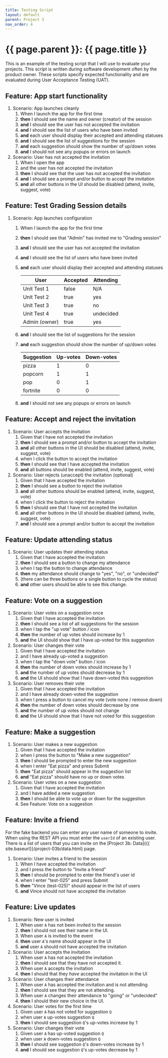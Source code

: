 ```yaml
---
title: Testing Script
layout: default
parent: Project 3
nav_order: 4
---
```


# {{ page.parent }}: {{ page.title }}

This is an example of the testing script that I will use to evaluate your
projects. This script is written during software development often by the
product owner. These scripts specify expected functionality and are evaluated
during User Acceptance Testing (UAT).

## Feature: App start functionality

1. Scenario: App launches cleanly
    1. When I launch the app for the first time
    2. **then** I should see the name and owner (creator) of the session
    3. **and** I should see the user has not accepted the invitation
    4. **and** I should see the list of users who have been invited
    5. **and** each user should display their accepted and attending statuses
    6. **and** I should see the list of suggestions for the session
    7. **and** each suggestion should show the number of up/down votes
    8. **and** I should not see any popups or errors on launch
2. Scenario: User has not accepted the invitation
    1. When I open the app
    2. and the user has not accepted the invitation
    3. **then** I should see that the user has not accepted the invitation
    4. **and** I should see a prompt and/or button to accept the invitation
    5. **and** all other buttons in the UI should be disabled (attend, invite,
       suggest, vote)

## Feature: Test Grading Session details

1. Scenario: App launches configuration
    1. When I launch the app for the first time
    2. **then** I should see that "Admin" has invited me to "Grading session"
    3. **and** I should see the user has not accepted the invitation
    4. **and** I should see the list of users who have been invited
    5. **and** each user should display their accepted and attending statuses

       | User          | Accepted | Attending  |
       | ----------    | -------- | ---------- |
       | Unit Test 1   | false    | N/A        |
       | Unit Test 2   | true     | yes        |
       | Unit Test 3   | true     | no         |
       | Unit Test 4   | true     | undecided  |
       | Admin (owner) | true     | yes        |

    6. **and** I should see the list of suggestions for the session
    7. **and** each suggestion should show the number of up/down votes

        | Suggestion | Up-votes | Down-votes |
        | ---------- | -------- | ---------- |
        | pizza      | 1        | 0          |
        | popcorn    | 1        | 1          |
        | pop        | 0        | 1          |
        | fortnite   | 0        | 0          |

    8. **and** I should not see any popups or errors on launch

## Feature: Accept and reject the invitation

1. Scenario: User accepts the invitation
    1. Given that I have not accepted the invitation
    2. **then** I should see a prompt and/or button to accept the invitation
    3. **and** all other buttons in the UI should be disabled (attend, invite,
       suggest, vote)
    4. when I click the button to accept the invitation
    5. **then** I should see that I have accepted the invitation
    6. **and** all buttons should be enabled (attend, invite, suggest, vote)
2. Scenario: User rejects (unaccept) the invitation (optional)
    1. Given that I have accepted the invitation
    2. **then** I should see a button to reject the invitation
    3. **and** all other buttons should be enabled (attend, invite, suggest,
       vote)
    4. when I click the button to reject the invitation
    5. **then** I should see that I have not accepted the invitation
    6. **and** all other buttons in the UI should be disabled (attend, invite,
       suggest, vote)
    7. **and** I should see a prompt and/or button to accept the invitation

## Feature: Update attending status

1. Scenario: User updates their attending status
    1. Given that I have accepted the invitation
    2. **then** I should see a button to change my attendance
    3. when I tap the button to change attendance
    4. **then** my attendance should change to "yes", "no", or "undecided"
    5. (there can be three buttons or a single button to cycle the status)
    6. **and** other users should be able to see this change.

## Feature: Vote on a suggestion

1. Scenario: User votes on a suggestion once
    1. Given that I have accepted the invitation
    2. **then** I should see a list of all suggestions for the session
    3. when I tap the "up vote" button / icon
    4. **then** the number of up votes should increase by 1
    5. **and** the UI should show that I have up-voted for this suggestion
2. Scenario: User changes their vote
    1. Given that I have accepted the invitation
    2. and I have already up-voted a suggestion
    3. when I tap the "down vote" button / icon
    4. **then** the number of down votes should increase by 1
    5. **and** the number of up votes should decrease by 1
    6. **and** the UI should show that I have down-voted this suggestion
3. Scenario: User removes their vote
    1. Given that I have accepted the invitation
    2. and I have already down-voted the suggestion
    3. when I press a button to cancel my vote (vote none / remove down)
    4. **then** the number of down votes should decrease by one
    5. **and** the number of up votes should not change
    6. **and** the UI should show that I have not voted for this suggestion

## Feature: Make a suggestion

1. Scenario: User makes a new suggestion
    1. Given that I have accepted the invitation
    2. when I press the button to "Make a new suggestion"
    3. **then** I should be prompted to enter the new suggestion
    4. when I enter "Eat pizza" and press Submit
    5. **then** "Eat pizza" should appear in the suggestion list
    6. **and** "Eat pizza" should have no up or down votes
2. Scenario: User votes on a new suggestion
    1. Given that I have accepted the invitation
    2. and I have added a new suggestion
    3. **then** I should be able to vote up or down for the suggestion
    4. See Feature: Vote on a suggestion

## Feature: Invite a friend

For the fake backend you can enter any user name of someone to invite. When
using the REST API you must enter the `userId` of an existing user. There is a
list of users that you can invite on the
[Project 3b: Data]({{ site.baseurl}}/project-03b/data.html) page.

1. Scenario: User invites a friend to the session
    1. When I have accepted the invitation
    2. and I press the button to "Invite a friend"
    3. **then** I should be prompted to enter the friend's user id
    4. when I enter "test-025" and press Submit
    5. **then** "Vince (test-025)" should appear in the list of users
    6. **and** Vince should not have accepted the invitation

## Feature: Live updates

1. Scenario: New user is invited
    1. When user `A` has not been invited to the session
    2. **then** I should not see their name in the UI.
    3. When user `A` is invited to the event
    4. **then** user `A`'s name should appear in the UI
    5. **and** user `A` should not have accepted the invitation
2. Scenario: User accepts the invitation
    1. When user `A` has not accepted the invitation
    2. **then** I should see that they have not accepted it.
    3. When user `A` accepts the invitation
    4. **then** I should that they *have* accepted the invitation in the UI
3. Scenario: User changes their attendance
    1. When user `A` has accepted the invitation and is not attending
    2. **then** I should see that they are not attending.
    3. When user `A` changes their attendance to "going" or "undecided"
    4. **then** I should their new choice in the UI.
4. Scenario: User votes for the first time
    1. Given user `A` has not voted for suggestion `Q`
    2. when user `A` up-votes suggestion `Q`
    3. **then** I should see suggestion `Q`'s up-votes increase by 1
5. Scenario: User changes their vote
    1. Given user `A` has up-voted suggestion `Q`
    2. when user `A` down-votes suggestion `Q`
    3. **then** I should see suggestion `Q`'s down-votes increase by 1
    3. **and** I should see suggestion `Q`'s up-votes decrease by 1


